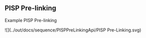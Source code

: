 ## PISP Pre-linking
Example PISP Pre-linking

![](../out/docs/sequence/PISPPreLinkingApi/PISP Pre-Linking.svg)

